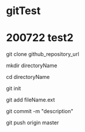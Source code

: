 # gitTest
# 200722 test2

git clone github_repository_url


mkdir directoryName

cd directoryName

git init



git add fileName.ext

git commit -m "description"

git push origin master